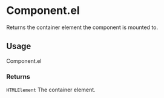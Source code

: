 # Component.el

Returns the container element the component is mounted to. 

## Usage

Component.el

### Returns

`HTMLElement` The container element.
